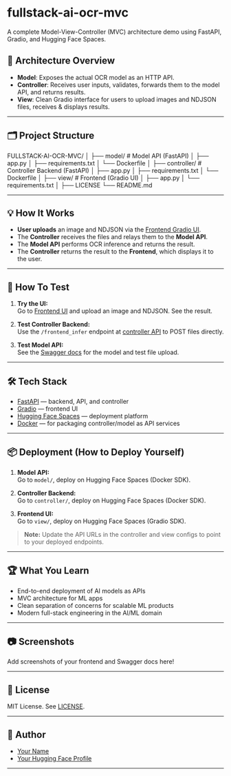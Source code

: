 # fullstack-ai-ocr-mvc
A complete Model-View-Controller (MVC) architecture demo using FastAPI, Gradio, and Hugging Face Spaces.

## 📖 Architecture Overview
- **Model**: Exposes the actual OCR model as an HTTP API.
- **Controller**: Receives user inputs, validates, forwards them to the model API, and returns results.
- **View**: Clean Gradio interface for users to upload images and NDJSON files, receives & displays results.

---

## 🗂️ Project Structure

FULLSTACK-AI-OCR-MVC/
│
├── model/ # Model API (FastAPI)
│ ├── app.py
│ ├── requirements.txt
│ └── Dockerfile
│
├── controller/ # Controller Backend (FastAPI)
│ ├── app.py
│ ├── requirements.txt
│ └── Dockerfile
│
├── view/ # Frontend (Gradio UI)
│ ├── app.py
│ └── requirements.txt
│
├── LICENSE
└── README.md

---

## 💡 How It Works

- **User uploads** an image and NDJSON via the [Frontend Gradio UI](https://uddipan107-ocr-dimt-view.hf.space/).
- The **Controller** receives the files and relays them to the **Model API**.
- The **Model API** performs OCR inference and returns the result.
- The **Controller** returns the result to the **Frontend**, which displays it to the user.

---

## 🧪 How To Test

1. **Try the UI:**  
   Go to [Frontend UI](https://uddipan107-ocr-dimt-view.hf.space/) and upload an image and NDJSON. See the result.

2. **Test Controller Backend:**  
   Use the `/frontend_infer` endpoint at [controller API](https://uddipan107-ocr-dimt-controller.hf.space/docs) to POST files directly.

3. **Test Model API:**  
   See the [Swagger docs](https://uddipan107-ocr-image.hf.space/docs) for the model and test file upload.

---

## 🛠️ Tech Stack

- [FastAPI](https://fastapi.tiangolo.com/) — backend, API, and controller
- [Gradio](https://www.gradio.app/) — frontend UI
- [Hugging Face Spaces](https://huggingface.co/spaces) — deployment platform
- [Docker](https://www.docker.com/) — for packaging controller/model as API services

---

## 📦 Deployment (How to Deploy Yourself)

1. **Model API:**  
   Go to `model/`, deploy on Hugging Face Spaces (Docker SDK).

2. **Controller Backend:**  
   Go to `controller/`, deploy on Hugging Face Spaces (Docker SDK).

3. **Frontend UI:**  
   Go to `view/`, deploy on Hugging Face Spaces (Gradio SDK).

> **Note:** Update the API URLs in the controller and view configs to point to your deployed endpoints.

---

## 🏆 What You Learn

- End-to-end deployment of AI models as APIs
- MVC architecture for ML apps
- Clean separation of concerns for scalable ML products
- Modern full-stack engineering in the AI/ML domain

---

## 📷 Screenshots

Add screenshots of your frontend and Swagger docs here!

---

## 📜 License

MIT License. See [LICENSE](LICENSE).

---

## 🙌 Author

- [Your Name](https://www.linkedin.com/in/your-profile/)
- [Your Hugging Face Profile](https://huggingface.co/uddipan107)

---


